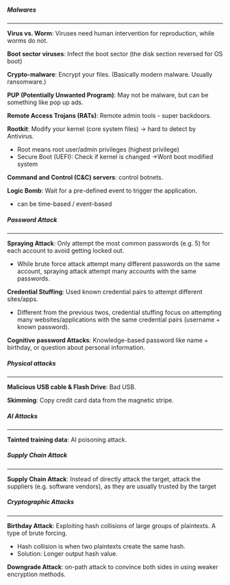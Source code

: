 ##### Malwares
---
**Virus vs. Worm**: Viruses need human intervention for reproduction, while worms do not.

**Boot sector viruses**: Infect the boot sector (the disk section reversed for OS boot)

**Crypto-malware**: Encrypt your files. (Basically modern malware. Usually ransomware.)

**PUP (Potentially Unwanted Program)**: May not be malware, but can be something like pop up ads.

**Remote Access Trojans (RATs)**: Remote admin tools - super backdoors.

**Rootkit**: Modify your kernel (core system files) -> hard to detect by Antivirus.
- Root means root user/admin privileges (highest privilege)
- Secure Boot (UEFI): Check if kernel is changed ->Wont boot modified system

**Command and Control (C&C) servers**: control botnets.

**Logic Bomb**: Wait for a pre-defined event to trigger the application.
- can be time-based / event-based

##### **Password Attack**
---
**Spraying Attack**: Only attempt the most common passwords (e.g. 5) for each account to avoid getting locked out.
- While brute force attack attempt many different passwords on the same account, spraying attack attempt many accounts with the same passwords.

**Credential Stuffing**: Used known credential pairs to attempt different sites/apps.
- Different from the previous twos, credential stuffing focus on attempting many websites/applications with the same credential pairs (username + known password).

**Cognitive password Attacks**: Knowledge-based password like name + birthday, or question about personal information.

##### **Physical attacks**
---
**Malicious USB cable & Flash Drive**: Bad USB.

**Skimming**: Copy credit card data from the magnetic stripe.


##### AI Attacks
---
**Tainted training data**: AI poisoning attack.


##### Supply Chain Attack
---
**Supply Chain Attack**: Instead of directly attack the target, attack the suppliers (e.g. software vendors), as they are usually trusted by the target

##### Cryptographic Attacks
---
**Birthday Attack**: Exploiting hash collisions of large groups of plaintexts. A type of brute forcing.
- Hash collision is when two plaintexts create the same hash.
- Solution: Longer output hash value.

**Downgrade Attack**: on-path attack to convince both sides in using weaker encryption methods.




